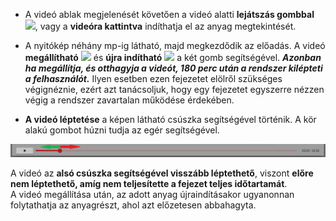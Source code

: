 * A videó ablak megjelenését követően a videó alatti  **lejátszás gombbal** <img src="https://github.com/user-attachments/assets/41b03823-aaee-4b8a-bea2-295df87921c8" width="50">, vagy a **videóra kattintva** indíthatja el az anyag megtekintését.

* A nyitókép  néhány mp-ig látható, majd megkezdődik az előadás. A videó **megállítható** <img src="https://github.com/user-attachments/assets/537f2ec9-1a2b-4229-9bc3-d832ce923619" width="50"> és **újra indítható** <img src="https://github.com/user-attachments/assets/41b03823-aaee-4b8a-bea2-295df87921c8" width="50"> a két gomb segítségével. ***Azonban ha megállítja, és otthagyja a videót, 180 perc után a rendszer kilépteti a felhasználót.*** Ilyen esetben ezen fejezetet elölről szükséges végignéznie, ezért azt tanácsoljuk, hogy egy fejezetet egyszerre nézzen végig a rendszer zavartalan működése érdekében.

* **A videó léptetése** a képen látható csúszka segítségével történik. A kör alakú gombot húzni tudja az egér segítségével.

![alt text](Video_leptetes.png)  

A videó az **alsó csúszka segítségével visszább léptethető**, viszont **előre nem léptethető, amíg nem teljesítette a fejezet teljes időtartamát**.    
A videó megállítása után, az adott anyag újraindításakor ugyanonnan folytathatja az anyagrészt, ahol azt előzetesen abbahagyta.  

